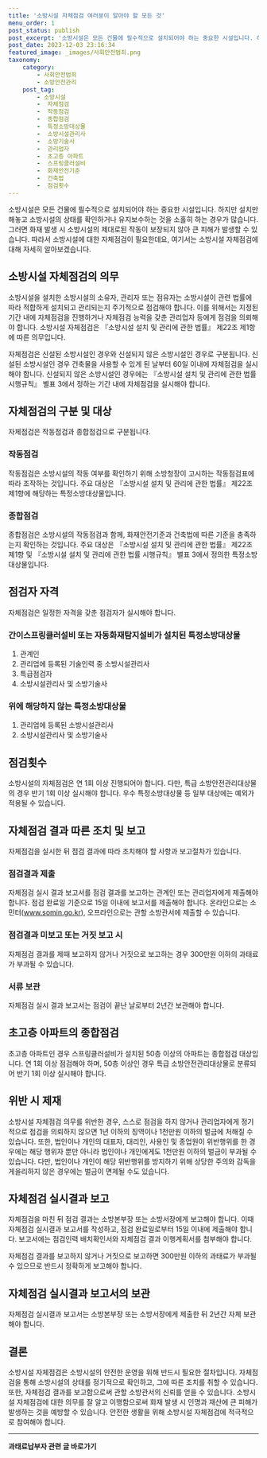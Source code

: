 ```yaml
---
title: '소방시설 자체점검 여러분이 알아야 할 모든 것'
menu_order: 1
post_status: publish
post_excerpt: '소방시설은 모든 건물에 필수적으로 설치되어야 하는 중요한 시설입니다. 하지만 설치만 해놓고 소방시설의 상태를 확인하거나 유지보수하는 것을 소홀히 하는 경우가 많습니다. 그러면 화재 발생 시 소방시설의 제대로된 작동이 보장되지 않아 큰 피해가 발생할 수 있습니다. 따라서 소방시설에 대한 자체점검이 필요한데요, 여기서는 소방시설 자체점검에 대해 자세히 알아보겠습니다.'
post_date: 2023-12-03 23:16:34
featured_image: _images/사회안전범죄.png
taxonomy:
    category:
        - 사회안전범죄
        - 소방안전관리
    post_tag:
        - 소방시설
        -  자체점검
        -  작동점검
        -  종합점검
        -  특정소방대상물
        -  소방시설관리사
        -  소방기술사
        -  관리업자
        -  초고층 아파트
        -  스프링클러설비
        -  화재안전기준
        -  건축법
        -  점검횟수
---
```




소방시설은 모든 건물에 필수적으로 설치되어야 하는 중요한 시설입니다. 하지만 설치만 해놓고 소방시설의 상태를 확인하거나 유지보수하는 것을 소홀히 하는 경우가 많습니다. 그러면 화재 발생 시 소방시설의 제대로된 작동이 보장되지 않아 큰 피해가 발생할 수 있습니다. 따라서 소방시설에 대한 자체점검이 필요한데요, 여기서는 소방시설 자체점검에 대해 자세히 알아보겠습니다.

## 소방시설 자체점검의 의무

소방시설을 설치한 소방시설의 소유자, 관리자 또는 점유자는 소방시설이 관련 법률에 따라 적합하게 설치되고 관리되는지 주기적으로 점검해야 합니다. 이를 위해서는 지정된 기간 내에 자체점검을 진행하거나 자체점검 능력을 갖춘 관리업자 등에게 점검을 의뢰해야 합니다. 소방시설 자체점검은 『소방시설 설치 및 관리에 관한 법률』 제22조 제1항에 따른 의무입니다.

자체점검은 신설된 소방시설인 경우와 신설되지 않은 소방시설인 경우로 구분됩니다. 신설된 소방시설인 경우 건축물을 사용할 수 있게 된 날부터 60일 이내에 자체점검을 실시해야 합니다. 신설되지 않은 소방시설인 경우에는 『소방시설 설치 및 관리에 관한 법률 시행규칙』 별표 3에서 정하는 기간 내에 자체점검을 실시해야 합니다.

## 자체점검의 구분 및 대상

자체점검은 작동점검과 종합점검으로 구분됩니다.

### 작동점검

작동점검은 소방시설의 작동 여부를 확인하기 위해 소방청장이 고시하는 작동점검표에 따라 조작하는 것입니다. 주요 대상은 『소방시설 설치 및 관리에 관한 법률』 제22조 제1항에 해당하는 특정소방대상물입니다.

### 종합점검

종합점검은 소방시설의 작동점검과 함께, 화재안전기준과 건축법에 따른 기준을 충족하는지 확인하는 것입니다. 주요 대상은 『소방시설 설치 및 관리에 관한 법률』 제22조 제1항 및 『소방시설 설치 및 관리에 관한 법률 시행규칙』 별표 3에서 정의한 특정소방대상물입니다.

## 점검자 자격

자체점검은 일정한 자격을 갖춘 점검자가 실시해야 합니다.

### 간이스프링클러설비 또는 자동화재탐지설비가 설치된 특정소방대상물

1) 관계인
2) 관리업에 등록된 기술인력 중 소방시설관리사
3) 특급점검자
4) 소방시설관리사 및 소방기술사

### 위에 해당하지 않는 특정소방대상물

1) 관리업에 등록된 소방시설관리사
2) 소방시설관리사 및 소방기술사

## 점검횟수

소방시설의 자체점검은 연 1회 이상 진행되어야 합니다. 다만, 특급 소방안전관리대상물의 경우 반기 1회 이상 실시해야 합니다. 우수 특정소방대상물 등 일부 대상에는 예외가 적용될 수 있습니다.

## 자체점검 결과 따른 조치 및 보고

자체점검을 실시한 뒤 점검 결과에 따라 조치해야 할 사항과 보고절차가 있습니다.

### 점검결과 제출

자체점검 실시 결과 보고서를 점검 결과를 보고하는 관계인 또는 관리업자에게 제출해야 합니다. 점검 완료일 기준으로 15일 이내에 보고서를 제출해야 합니다. 온라인으로는 소민터(www.somin.go.kr), 오프라인으로는 관할 소방관서에 제출할 수 있습니다.

### 점검결과 미보고 또는 거짓 보고 시

자체점검 결과를 제때 보고하지 않거나 거짓으로 보고하는 경우 300만원 이하의 과태료가 부과될 수 있습니다.

### 서류 보관

자체점검 실시 결과 보고서는 점검이 끝난 날로부터 2년간 보관해야 합니다.

## 초고층 아파트의 종합점검


초고층 아파트인 경우 스프링클러설비가 설치된 50층 이상의 아파트는 종합점검 대상입니다. 연 1회 이상 점검해야 하며, 50층 이상인 경우 특급 소방안전관리대상물로 분류되어 반기 1회 이상 실시해야 합니다.

## 위반 시 제재

소방시설 자체점검 의무를 위반한 경우, 스스로 점검을 하지 않거나 관리업자에게 정기적으로 점검을 의뢰하지 않으면 1년 이하의 징역이나 1천만원 이하의 벌금에 처해질 수 있습니다. 또한, 법인이나 개인의 대표자, 대리인, 사용인 및 종업원이 위반행위를 한 경우에는 해당 행위자 뿐만 아니라 법인이나 개인에게도 1천만원 이하의 벌금이 부과될 수 있습니다. 다만, 법인이나 개인이 해당 위반행위를 방지하기 위해 상당한 주의와 감독을 게을리하지 않은 경우에는 벌금이 면제될 수도 있습니다.

## 자체점검 실시결과 보고

자체점검을 마친 뒤 점검 결과는 소방본부장 또는 소방서장에게 보고해야 합니다. 이때 자체점검 실시결과 보고서를 작성하고, 점검 완료일로부터 15일 이내에 제출해야 합니다. 보고서에는 점검인력 배치확인서와 자체점검 결과 이행계획서를 첨부해야 합니다.

자체점검 결과를 보고하지 않거나 거짓으로 보고하면 300만원 이하의 과태료가 부과될 수 있으므로 반드시 정확하게 보고해야 합니다.

## 자체점검 실시결과 보고서의 보관

자체점검 실시결과 보고서는 소방본부장 또는 소방서장에게 제출한 뒤 2년간 자체 보관해야 합니다.

## 결론

소방시설 자체점검은 소방시설의 안전한 운영을 위해 반드시 필요한 절차입니다. 자체점검을 통해 소방시설의 상태를 정기적으로 확인하고, 그에 따른 조치를 취할 수 있습니다. 또한, 자체점검 결과를 보고함으로써 관할 소방관서의 신뢰를 얻을 수 있습니다. 소방시설 자체점검에 대한 의무를 잘 알고 이행함으로써 화재 발생 시 인명과 재산에 큰 피해가 발생하는 것을 예방할 수 있습니다. 안전한 생활을 위해 소방시설 자체점검에 적극적으로 참여해야 합니다.
<!-- wp:separator -->
<hr class="wp-block-separator has-alpha-channel-opacity"/>
<!-- /wp:separator -->

<!-- wp:group {"backgroundColor":"base","layout":{"type":"constrained"}} -->
<div class="wp-block-group has-base-background-color has-background"><!-- wp:paragraph {"align":"center","fontSize":"medium"} -->
<p class="has-text-align-center has-large-font-size"><strong>과태료납부자 관련 글 바로가기</strong></p>
<!-- /wp:paragraph -->


<!-- wp:latest-posts
{"categories":[{"id":27175,"count":19,"description":"","link":"https://uknowlaw.com/category/%ea%b3%bc%ed%83%9c%eb%a3%8c%eb%82%a9%eb%b6%80%ec%9e%90/","name":"과태료납부자","slug":"과태료납부자","taxonomy":"category","parent":0,"meta":[],"_links":{"self":[{"href":"https://uknowlaw.com/wp-json/wp/v2/categories/27175"}],"collection":[{"href":"https://uknowlaw.com/wp-json/wp/v2/categories"}],"about":[{"href":"https://uknowlaw.com/wp-json/wp/v2/taxonomies/category"}],"wp:post_type":[{"href":"https://uknowlaw.com/wp-json/wp/v2/posts?categories=27175"}],"curies":[{"name":"wp","href":"https://api.w.org/{rel}","templated":true}]}}],"postsToShow":100,"excerptLength":28,"postLayout":"grid","columns":2,"featuredImageAlign":"left","featuredImageSizeSlug":"large","fontSize":"small"} /--></div>
<!-- /wp:group -->
